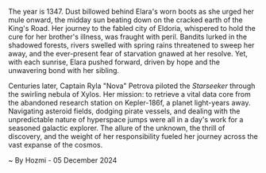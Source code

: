 
The year is 1347.  Dust billowed behind Elara's worn boots as she urged her mule onward, the midday sun beating down on the cracked earth of the King's Road.  Her journey to the fabled city of Eldoria, whispered to hold the cure for her brother's illness, was fraught with peril.  Bandits lurked in the shadowed forests, rivers swelled with spring rains threatened to sweep her away, and the ever-present fear of starvation gnawed at her resolve. Yet, with each sunrise, Elara pushed forward, driven by hope and the unwavering bond with her sibling.

Centuries later, Captain Ryla "Nova" Petrova piloted the *Starseeker* through the swirling nebula of Xylos.  Her mission: to retrieve a vital data core from the abandoned research station on Kepler-186f, a planet light-years away.  Navigating asteroid fields, dodging pirate vessels, and dealing with the unpredictable nature of hyperspace jumps were all in a day's work for a seasoned galactic explorer.  The allure of the unknown, the thrill of discovery, and the weight of her responsibility fueled her journey across the vast expanse of the cosmos.

~ By Hozmi - 05 December 2024
